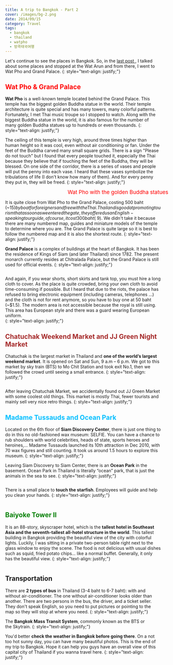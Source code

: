 ```yaml
---
title: A trip to Bangkok - Part 2
cover: /images/bg-2.png
date: 2014/09/15
category: Travel
tags:
  - bangkok
  - thailand
  - watpho
  - 방콕태국여행
---
```


Let's continue to see the places in Bangkok. So, in the <a href="http://aquabubu.com/blog/travel/A-trip-to-Bangkok-Part-1/" target="_blank">last post </a>, I talked about some places and stopped at the Wat Arun and from there, I went to Wat Pho and Grand Palace.
{: style="text-align: justify;"}

##  <span style="color:red">  Wat Pho & Grand Palace </span>

**Wat Pho** is a well-known temple located behind the Grand Palace. This temple has the biggest golden Buddha statue in the world. Their temple architecture is quite special and has many towers, many colorful patterns. Fortunately, I met Thai music troupe so I stopped to watch. Along with the biggest Buddha statue in the world, it is also famous for the number of many golden Buddha statues up to hundreds or even thousands.
{: style="text-align: justify;"}

The ceiling of this temple is very high, around three times higher than human height so it was cool, even without air conditioning or fan. Under the feet of the Buddha carved many small square grids. There is a sign "Please do not touch" but I found that every people touched it, especially the Thai because they believe that if touching the feet of the Buddha, they will be blessed. On one side of the corridor, there is a series of vases and people will put the penny into each vase. I heard that these vases symbolize the tribulations of life (I don't know how many of them). And for every penny they put in, they will be freed.
{: style="text-align: justify;"}

<figure style="width: 650px" class="align-center">
  <img src="{{ site.url }}{{ site.baseurl }}/images/bangkok2-1.png" alt="">
  <figcaption style="font-size: 17px" align="center"> <span style="color:red"> Wat Pho with the golden Buddha statues </span> </figcaption>
</figure>

It is quite close from Wat Pho to the Grand Palace, costing 500 baht (~$15) by boat for foreigners and free with the Thai. Thailand is good at promoting tourism that as soon as we entered the gate, they offered us an English-speaking tour guide, of course, it cost 300 baht (~$9). We didn't take it because there are many numbered map, guides and miniature models of the temple to determine where you are. The Grand Palace is quite large so it is best to follow the numbered map and it is also the shortest route.
{: style="text-align: justify;"}

**Grand Palace** is a complex of buildings at the heart of Bangkok. It has been the residence of Kings of Siam (and later Thailand) since 1782. The present monarch currently resides at Chitralada Palace, but the Grand Palace is still used for official events.
{: style="text-align: justify;"}

<figure style="width: 600px" class="align-center">
  <img src="{{ site.url }}{{ site.baseurl }}/images/bangkok2-2.png" alt="">
  <figcaption> </figcaption>
</figure>

And again, if you wear shorts, short skirts and tank top, you must hire a long cloth to cover. As the place is quite crowded, bring your own cloth to avoid time-consuming if possible. But I heard that due to the riots, the palace has refused to bring electronic equipment (including cameras, telephones ...) and the cloth is not for rent anymore, so you have to buy one at 50 baht (~$1.5). The modern area is not accessible because the royal is still using. This area has European style and there was a guard wearing European uniform.    
{: style="text-align: justify;"}

## <span style="color:brown"> Chatuchak Weekend Market and JJ Green Night Market </span>

Chatuchak is the largest market in Thailand and **one of the world’s largest weekend market**. It is opened on Sat and Sun, 9 a.m – 6 p.m. We got to this market by sky train (BTS) to Mo Chit Station and took exit No.1, then we followed the crowd until seeing a small entrance.
{: style="text-align: justify;"}

<figure style="width: 550px" class="align-center">
  <img src="{{ site.url }}{{ site.baseurl }}/images/bangkok2-3.png" alt="">
  <figcaption> </figcaption>
</figure>

After leaving Chatuchak Market, we accidentally found out JJ Green Market with some coolest old things. This market is mostly Thai, fewer tourists and mainly sell very nice retro things.
{: style="text-align: justify;"}

## <span style="color:deepskyblue"> Madame Tussauds and Ocean Park </span>

Located on the 6th floor of **Siam Discovery Center**, there is just one thing to do in this no old-fashioned wax museum: SELFIE. You can have a chance to rub shoulders with world celebrities, heads of state, sports heroes and heroines,… Madame Tussauds launched its 10th attraction in Dec 2010, with 70 wax figures and still counting. It took us around 1.5 hours to explore this museum.
{: style="text-align: justify;"}

Leaving Siam Discovery to Siam Center, there is an **Ocean Park** in the basement. Ocean Park in Thailand is literally “ocean” park, that is just the animals in the sea to see.
{: style="text-align: justify;"}

<figure style="width: 650px" class="align-center">
  <img src="{{ site.url }}{{ site.baseurl }}/images/bangkok2-4.png" alt="">
  <figcaption> </figcaption>
</figure>

There is a small place to **touch the starfish**. Employees will guide and help you clean your hands.
{: style="text-align: justify;"}

<figure style="width: 350px" class="align-center">
  <img src="{{ site.url }}{{ site.baseurl }}/images/bangkok2-5.png" alt="">
  <figcaption> </figcaption>
</figure>

## <span style="color:green"> Baiyoke Tower II </span>

It is an 88-story, skyscraper hotel, which is the **tallest hotel in Southeast Asia and the seventh-tallest all-hotel structure in the world**. This tallest building in Bangkok providing the beautiful view of the city with colorful lights. Luckily, I was sitting in a private two-person table right next to the glass window to enjoy the scene. The food is not delicious with usual dishes such as squid, fried potato chips... like a normal buffet. Generally, it only has the beautiful view.
{: style="text-align: justify;"}

<figure style="width: 550px" class="align-center">
  <img src="{{ site.url }}{{ site.baseurl }}/images/bangkok2-6.png" alt="">
  <figcaption> </figcaption>
</figure>

## Transportation

There are **2 types of bus** in Thailand (3-4 baht to 6-7 baht): with and without air-conditioner. The one without air-conditioner looks older than another. There are two persons in the bus, the driver, and a ticket seller. They don't speak English, so you need to put pictures or pointing to the map so they will stop at where you need.
{: style="text-align: justify;"}

The **Bangkok Mass Transit System**, commonly known as the BTS or the Skytrain.
{: style="text-align: justify;"}

You'd better **check the weather in Bangkok before going there**. On a not too hot sunny day, you can have many beautiful photos. This is the end of my trip to Bangkok. Hope it can help you guys have an overall view of this capital city of Thailand if you wanna travel here.
{: style="text-align: justify;"}